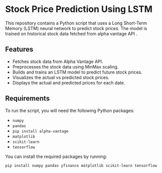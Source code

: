 # Stock Price Prediction Using LSTM

This repository contains a Python script that uses a Long Short-Term Memory (LSTM) neural network to predict stock prices. The model is trained on historical stock data fetched from alpha vantage API .

## Features

- Fetches stock data from Alpha Vantage API.
- Preprocesses the stock data using MinMax scaling.
- Builds and trains an LSTM model to predict future stock prices.
- Visualizes the actual vs predicted stock prices.
- Displays the actual and predicted prices for each date.

## Requirements

To run the script, you will need the following Python packages:

- `numpy`
- `pandas`
- `pip install alpha-vantage`
- `matplotlib`
- `scikit-learn`
- `tensorflow`

You can install the required packages by running:

```bash
pip install numpy pandas yfinance matplotlib scikit-learn tensorflow




